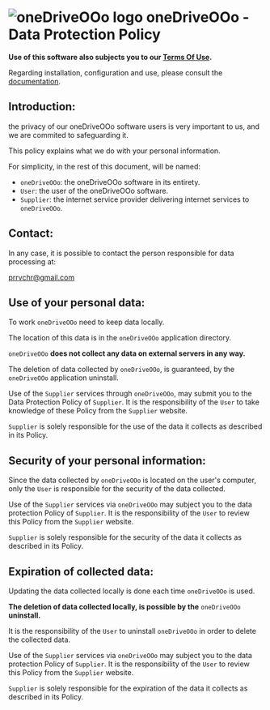 # ![oneDriveOOo logo](https://prrvchr.github.io/oneDriveOOo/img/oneDriveOOo.png) oneDriveOOo - Data Protection Policy

**Use of this software also subjects you to our [Terms Of Use](https://prrvchr.github.io/oneDriveOOo/oneDriveOOo/registration/TermsOfUse_en).**

Regarding installation, configuration and use, please consult the [documentation](https://prrvchr.github.io/oneDriveOOo).

## Introduction:

the privacy of our oneDriveOOo software users is very important to us, and we are commited to safeguarding it.

This policy explains what we do with your personal information.

For simplicity, in the rest of this document, will be named:
- `oneDriveOOo`:  the oneDriveOOo software in its entirety.
- `User`: the user of the oneDriveOOo software.
- `Supplier`: the internet service provider delivering internet services to `oneDriveOOo`.

## Contact:

In any case, it is possible to contact the person responsible for data processing at:

prrvchr@gmail.com

## Use of your personal data:

To work `oneDriveOOo` need to keep data locally.

The location of this data is in the `oneDriveOOo` application directory.

`oneDriveOOo` **does not collect any data on external servers in any way.**

The deletion of data collected by `oneDriveOOo`, is guaranteed, by the `oneDriveOOo` application uninstall.

Use of the `Supplier` services through `oneDriveOOo`, may submit you to the Data Protection Policy of `Supplier`. It is the responsibility of the `User` to take knowledge of these Policy from the `Supplier` website.

`Supplier` is solely responsible for the use of the data it collects as described in its Policy.

## Security of your personal information:

Since the data collected by `oneDriveOOo` is located on the user's computer, only the `User` is responsible for the security of the data collected.

Use of the `Supplier` services via `oneDriveOOo` may subject you to the data protection Policy of `Supplier`. It is the responsibility of the `User` to review this Policy from the `Supplier` website.

`Supplier` is solely responsible for the security of the data it collects as described in its Policy.

## Expiration of collected data:

Updating the data collected locally is done each time `oneDriveOOo` is used.

**The deletion of data collected locally, is possible by the** `oneDriveOOo` **uninstall.**

It is the responsibility of the `User` to uninstall `oneDriveOOo` in order to delete the collected data.

Use of the `Supplier` services via `oneDriveOOo` may subject you to the data protection Policy of `Supplier`. It is the responsibility of the `User` to review this Policy from the `Supplier` website.

`Supplier` is solely responsible for the expiration of the data it collects as described in its Policy.
